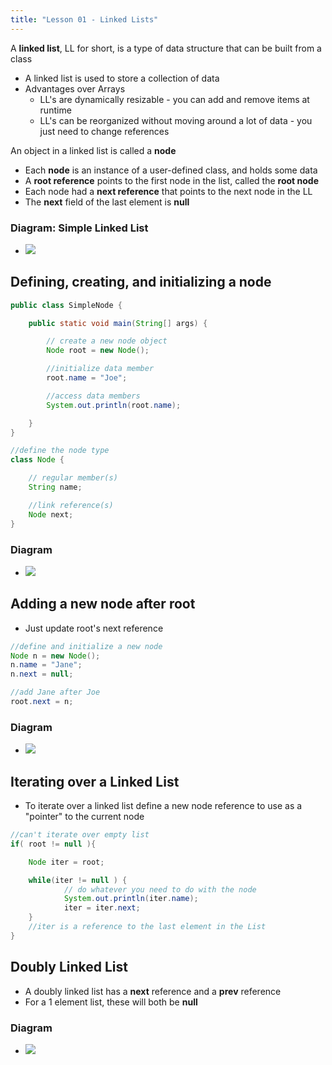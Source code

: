 ```yaml
---
title: "Lesson 01 - Linked Lists"
---
```


A **linked list**, LL for short, is a type of data structure that can be built from a class
- A linked list is used to store a collection of data
- Advantages over Arrays
    - LL's are dynamically resizable - you can add and remove items at runtime
    - LL's can be reorganized without moving around a lot of data - you just need to change references

An object in a linked list is called a **node**
- Each **node** is an instance of a user-defined class, and holds some data
- A **root reference** points to the first node in the list, called the **root node**
- Each node had a **next reference** that points to the next node in the LL
- The **next** field of the last element is **null**

### Diagram: Simple Linked List
- ![](/images/cp2/unit-04/simple_linked_list.png)

## Defining, creating, and initializing a node

```java
public class SimpleNode {

	public static void main(String[] args) {

    	// create a new node object
    	Node root = new Node();

    	//initialize data member
    	root.name = "Joe";

    	//access data members
    	System.out.println(root.name);

	}
}

//define the node type
class Node {

 	// regular member(s)
 	String name;

 	//link reference(s)
 	Node next;
}
```

### Diagram
- ![](/images/cp2/unit-04/node.png)

## Adding a new node after root
- Just update root's next reference

```java
//define and initialize a new node
Node n = new Node();
n.name = "Jane";
n.next = null;

//add Jane after Joe
root.next = n;
```
### Diagram
- ![](/images/cp2/unit-04/add_node.png)

## Iterating over a Linked List
- To iterate over a linked list define a new node reference to use as a "pointer" to the current node
```java
//can't iterate over empty list
if( root != null ){

    Node iter = root;

    while(iter != null ) {
            // do whatever you need to do with the node
            System.out.println(iter.name);
            iter = iter.next;
    }
    //iter is a reference to the last element in the List
}
```

## Doubly Linked List
- A doubly linked list has a **next** reference and a **prev** reference
- For a 1 element list, these will both be **null**

### Diagram
- ![](/images/cp2/unit-04/doubly-list.png)
